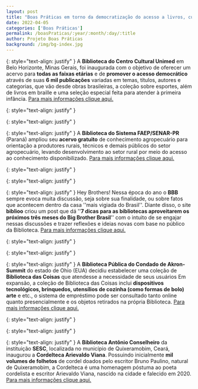 ```yaml
---
layout: post
title: "Boas Práticas em torno da democratização do acesso a livros, cultura, conhecimento especializado e muito mais!"
date: 2022-04-05
categories: ['Boas Práticas']
permalink: /boasPraticas/:year/:month/:day/:title
author: Projeto Boas Práticas
background: /img/bg-index.jpg
---
```

{: style="text-align: justify" }
A __Biblioteca do Centro Cultural Unimed__
 em Belo Horizonte, Minas Gerais, foi inaugurada com o objetivo de oferecer um acervo para **todas as faixas etárias** e de **promover o acesso democrático** através de suas __6 mil publicações__ variadas em temas, títulos, autores e categorias, que vão desde obras brasileiras, a coleção sobre esportes, além de livros em braille e uma seleção especial feita para atender à primeira infância.
[Para mais informações clique aqui.](https://diariodocomercio.com.br/dc-mais/belo-horizonte-ganha-biblioteca-para-todos/)

{: style="text-align: justify" }


{: style="text-align: justify" }


{: style="text-align: justify" }
A __Biblioteca do Sistema FAEP/SENAR-PR__ (Paraná) ampliou seu __acervo gratuito__ de conhecimento agropecuário para  orientação a produtores rurais, técnicos e demais públicos do setor agropecuário, levando desenvolvimento ao setor rural por meio do acesso ao conhecimento disponibilizado.
[Para mais informações clique aqui.](https://www.agrolink.com.br/noticias/senar-pr-amplia-acervo-da-biblioteca-virtual_460133.html)

{: style="text-align: justify" }


{: style="text-align: justify" }


{: style="text-align: justify" }
Hey Brothers! Nessa época do ano o __BBB__ sempre evoca muita discussão, seja sobre sua finalidade, ou sobre fatos que acontecem dentro da casa ''mais vigiada do Brasil''. Diante disso, o site __biblioo__
 criou um post que dá ''__7 dicas para as bibliotecas aproveitarem os próximos três meses do Big Brother Brasil__'' com o intuito de se engajar nessas discussões e trazer reflexões e ideias novas com base no público da Biblioteca.
[Para mais informações clique aqui.](https://biblioo.info/7-dicas-para-as-bibliotecas-aproveitarem-os-proximos-tres-meses-do-big-brother-brasil/)

{: style="text-align: justify" }


{: style="text-align: justify" }


{: style="text-align: justify" }
A **Biblioteca Pública do Condado de Akron-Summit** do estado de Ohio (EUA)  decidiu estabelecer uma coleção de __Biblioteca das Coisas__ que atendesse a necessidade de seus usuários Em expansão, a coleção de Biblioteca das Coisas inclui **dispositivos tecnológicos, brinquedos, utensílios de cozinha (como formas de bolo) arte** e etc., o sistema de empréstimo pode ser consultado tanto online quanto presencialmente e os objetos retirados na própria Biblioteca.
[Para mais informações clique aqui.](https://spectrumnews1.com/oh/columbus/news/2021/12/07/library-of-things-lets-patrons-borrow-cake-pans-and-kitchen-tools--bongos-and-wall-art-)

{: style="text-align: justify" }


{: style="text-align: justify" }


{: style="text-align: justify" }
A **Biblioteca Antônio Conselheiro** da instituição __SESC__, localizada no município de Quixeramobim, Ceará, inaugurou a __Cordelteca Arievaldo Viana__. Possuindo inicialmente __mil volumes de folhetos__ de cordel doados pelo escritor Bruno Paulino, natural de Quixeramobim, a Cordelteca é uma homenagem póstuma ao poeta cordelista e escritor Arievaldo Viana, nascido na cidade e falecido em 2020.
[Para mais informações clique aqui.](https://vilacamposonline.blogspot.com/2022/03/inaugurada-cordelteca-arievaldo-viana.html?spref=fb&m=1)
